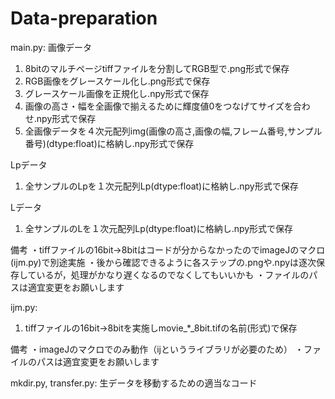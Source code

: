 # Data-preparation
main.py:
画像データ
1. 8bitのマルチページtiffファイルを分割してRGB型で.png形式で保存
2. RGB画像をグレースケール化し.png形式で保存
3. グレースケール画像を正規化し.npy形式で保存
4. 画像の高さ・幅を全画像で揃えるために輝度値0をつなげてサイズを合わせ.npy形式で保存
5. 全画像データを４次元配列img(画像の高さ,画像の幅,フレーム番号,サンプル番号)(dtype:float)に格納し.npy形式で保存

Lpデータ
1. 全サンプルのLpを１次元配列Lp(dtype:float)に格納し.npy形式で保存

Lデータ
1. 全サンプルのLを１次元配列Lp(dtype:float)に格納し.npy形式で保存

備考
・tiffファイルの16bit→8bitはコードが分からなかったのでimageJのマクロ(ijm.py)で別途実施
・後から確認できるように各ステップの.pngや.npyは逐次保存しているが，処理がかなり遅くなるのでなくしてもいいかも
・ファイルのパスは適宜変更をお願いします

ijm.py:
1. tiffファイルの16bit→8bitを実施しmovie_*_8bit.tifの名前(形式)で保存

備考
・imageJのマクロでのみ動作（ijというライブラリが必要のため）
・ファイルのパスは適宜変更をお願いします

mkdir.py, transfer.py:
生データを移動するための適当なコード
